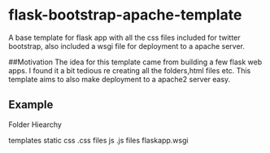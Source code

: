 # flask-bootstrap-apache-template
A base template for flask app with all the css files included for twitter bootstrap, also included a wsgi file for deployment to a apache server.

##Motivation
  The idea for this template came from building a few flask web apps. I found it a bit tedious re creating all the folders,html files etc. This template aims to also make deployment to a apache2 server easy.
  
## Example
Folder Hiearchy

templates
static
  css
    .css files
  js
    .js files
flaskapp.wsgi    
